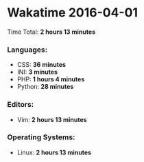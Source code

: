 # Wakatime 2016-04-01

Time Total: **2 hours 13 minutes**

### Languages:
- CSS: **36 minutes** 
- INI: **3 minutes** 
- PHP: **1 hours 4 minutes** 
- Python: **28 minutes** 

### Editors:
- Vim: **2 hours 13 minutes** 

### Operating Systems:
- Linux: **2 hours 13 minutes** 

